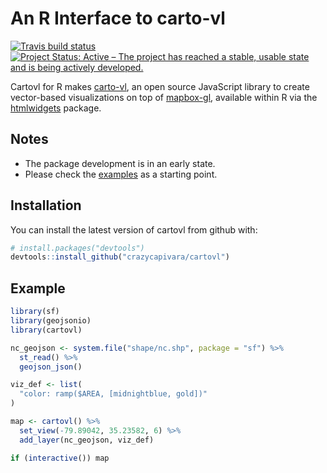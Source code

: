 
<!-- README.md is generated from README.Rmd. Please edit that file -->
An R Interface to carto-vl
==========================

[![Travis build status](https://travis-ci.org/crazycapivara/cartovl.svg?branch=master)](https://travis-ci.org/crazycapivara/cartovl) [![Project Status: Active – The project has reached a stable, usable state and is being actively developed.](https://www.repostatus.org/badges/latest/active.svg)](https://www.repostatus.org/#active)

Cartovl for R makes [carto-vl](https://carto.com/developers/carto-vl/), an open source JavaScript library to create vector-based visualizations on top of [mapbox-gl](https://docs.mapbox.com/mapbox-gl-js/api/), available within R via the [htmlwidgets](https://www.htmlwidgets.org/) package.

Notes
-----

-   The package development is in an early state.
-   Please check the [examples](https://github.com/crazycapivara/cartovl/tree/master/inst/examples) as a starting point.

Installation
------------

You can install the latest version of cartovl from github with:

``` r
# install.packages("devtools")
devtools::install_github("crazycapivara/cartovl")
```

Example
-------

``` r
library(sf)
library(geojsonio)
library(cartovl)

nc_geojson <- system.file("shape/nc.shp", package = "sf") %>%
  st_read() %>%
  geojson_json()

viz_def <- list(
  "color: ramp($AREA, [midnightblue, gold])"
)

map <- cartovl() %>%
  set_view(-79.89042, 35.23582, 6) %>%
  add_layer(nc_geojson, viz_def)

if (interactive()) map
```
